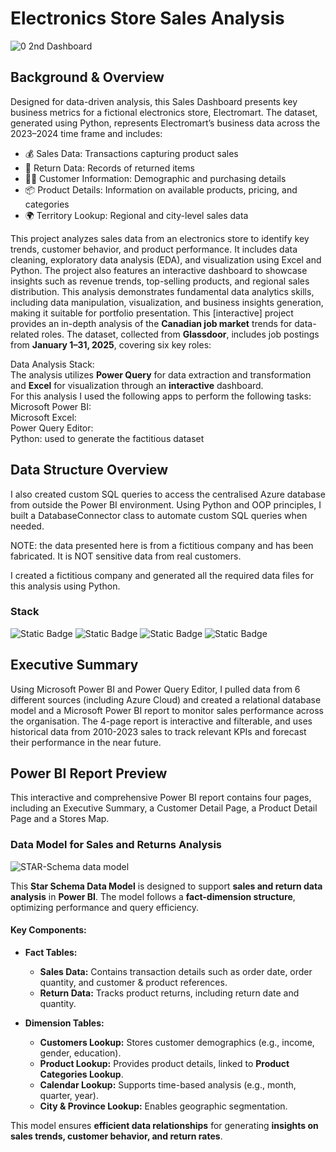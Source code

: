 # Electronics Store Sales Analysis 

![0 2nd Dashboard](https://github.com/user-attachments/assets/07d3790d-4a96-451c-a50f-f3bd52d7cbc6)




## Background & Overview
Designed for data-driven analysis, this Sales Dashboard presents key business metrics for a fictional electronics store, Electromart.
The dataset, generated using Python, represents Electromart’s business data across the 2023–2024 time frame and includes:  
- 💰 Sales Data: Transactions capturing product sales  
- 🔄 Return Data: Records of returned items  
- 🧑‍💼 Customer Information: Demographic and purchasing details  
- 📦 Product Details: Information on available products, pricing, and categories  
- 🌍 Territory Lookup: Regional and city-level sales data  



This project analyzes sales data from an electronics store to identify key trends, customer behavior, and product performance. It includes data cleaning, exploratory data analysis (EDA), and visualization using Excel and Python. The project also features an interactive dashboard to showcase insights such as revenue trends, top-selling products, and regional sales distribution. This analysis demonstrates fundamental data analytics skills, including data manipulation, visualization, and business insights generation, making it suitable for portfolio presentation.
This [interactive] project provides an in-depth analysis of the **Canadian job market** trends for data-related roles. The dataset, collected from **Glassdoor**, includes job postings from **January 1–31, 2025**, covering six key roles: 

Data Analysis Stack:  
The analysis utilizes **Power Query** for data extraction and transformation and **Excel** for visualization through an **interactive** dashboard.  
For this analysis I used the following apps to perform the following tasks:  
Microsoft Power BI:   
Microsoft Excel:  
Power Query Editor:   
Python: used to generate the factitious dataset  

## Data Structure Overview 

I also created custom SQL queries to access the centralised Azure database from outside the Power BI environment. Using Python and OOP principles, I built a DatabaseConnector class to automate custom SQL queries when needed.

NOTE: the data presented here is from a fictitious company and has been fabricated. It is NOT sensitive data from real customers.

I created a fictitious company and generated all the required data files for this analysis using Python.


### Stack
![Static Badge](https://img.shields.io/badge/Power_BI-%2376B900?style=for-the-badge)
![Static Badge](https://img.shields.io/badge/Microsoft_Excel-%23D40000?style=for-the-badge)
![Static Badge](https://img.shields.io/badge/Power_Query-%231C9AD6?style=for-the-badge)
![Static Badge](https://img.shields.io/badge/Python-%23FAD83B?style=for-the-badge&logo=python)


## Executive Summary

Using Microsoft Power BI and Power Query Editor, I pulled data from 6 different sources (including Azure Cloud) and created a relational database model and a Microsoft Power BI report to monitor sales performance across the organisation. The 4-page report is interactive and filterable, and uses historical data from 2010-2023 sales to track relevant KPIs and forecast their performance in the near future.

## Power BI Report Preview
This interactive and comprehensive Power BI report contains four pages, including an Executive Summary, a Customer Detail Page, a Product Detail Page and a Stores Map.


### Data Model for Sales and Returns Analysis 

![STAR-Schema data model](https://github.com/user-attachments/assets/4a5b3d97-c3c4-4046-b06f-0f118ec7f589)

This **Star Schema Data Model** is designed to support **sales and return data analysis** in **Power BI**. The model follows a **fact-dimension structure**, optimizing performance and query efficiency.  

#### **Key Components:**  
- **Fact Tables:**  
  - **Sales Data:** Contains transaction details such as order date, order quantity, and customer & product references.  
  - **Return Data:** Tracks product returns, including return date and quantity.  

- **Dimension Tables:**  
  - **Customers Lookup:** Stores customer demographics (e.g., income, gender, education).  
  - **Product Lookup:** Provides product details, linked to **Product Categories Lookup**.  
  - **Calendar Lookup:** Supports time-based analysis (e.g., month, quarter, year).  
  - **City & Province Lookup:** Enables geographic segmentation.  

This model ensures **efficient data relationships** for generating **insights on sales trends, customer behavior, and return rates**.  



